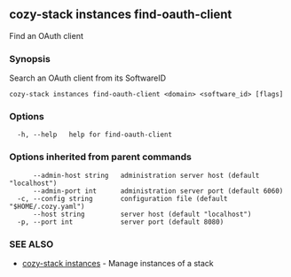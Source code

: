## cozy-stack instances find-oauth-client

Find an OAuth client

### Synopsis

Search an OAuth client from its SoftwareID

```
cozy-stack instances find-oauth-client <domain> <software_id> [flags]
```

### Options

```
  -h, --help   help for find-oauth-client
```

### Options inherited from parent commands

```
      --admin-host string   administration server host (default "localhost")
      --admin-port int      administration server port (default 6060)
  -c, --config string       configuration file (default "$HOME/.cozy.yaml")
      --host string         server host (default "localhost")
  -p, --port int            server port (default 8080)
```

### SEE ALSO

* [cozy-stack instances](cozy-stack_instances.md)	 - Manage instances of a stack

